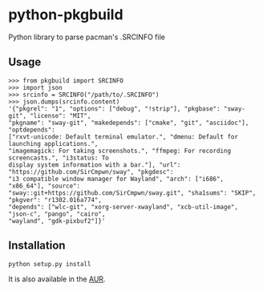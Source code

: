 # python-pkgbuild
Python library to parse pacman's .SRCINFO file

## Usage
```
>>> from pkgbuild import SRCINFO
>>> import json
>>> srcinfo = SRCINFO("/path/to/.SRCINFO")
>>> json.dumps(srcinfo.content)
'{"pkgrel": "1", "options": ["debug", "!strip"], "pkgbase": "sway-git", "license": "MIT", 
"pkgname": "sway-git", "makedepends": ["cmake", "git", "asciidoc"], "optdepends": 
["rxvt-unicode: Default terminal emulator.", "dmenu: Default for launching applications.", 
"imagemagick: For taking screenshots.", "ffmpeg: For recording screencasts.", "i3status: To 
display system information with a bar."], "url": "https://github.com/SirCmpwn/sway", "pkgdesc": 
"i3 compatible window manager for Wayland", "arch": ["i686", "x86_64"], "source": 
"sway::git+https://github.com/SirCmpwn/sway.git", "sha1sums": "SKIP", "pkgver": "r1302.016a774", 
"depends": ["wlc-git", "xorg-server-xwayland", "xcb-util-image", "json-c", "pango", "cairo", 
"wayland", "gdk-pixbuf2"]}'
```

## Installation
```
python setup.py install
```
It is also available in the [AUR](https://aur.archlinux.org/packages/python-pkgbuild-git).
